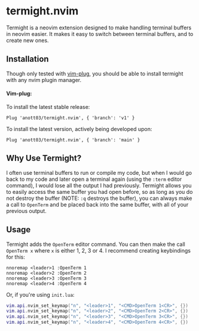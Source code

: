 # termight.nvim
Termight is a neovim extension designed to make handling terminal buffers in neovim easier. It makes it easy to switch between terminal buffers, and to create new ones.
## Installation
Though only tested with [vim-plug](https://github.com/junegunn/vim-plug), you should be able to install termight with any nvim plugin manager.
#### Vim-plug:
To install the latest stable release:
````vim
Plug 'anott03/termight.nvim', { 'branch': 'v1' }
````
To install the latest version, actively being developed upon:
````vim
Plug 'anott03/termight.nvim', { 'branch': 'main' }
````
## Why Use Termight?
I often use terminal buffers to run or compile my code, but when I would go back to my code and later open a terminal again (using the `:term` editor command), I would lose all the output I had previously. Termight allows you to easily access the same buffer you had open before, so as long as you do not destroy the buffer (NOTE: `:q` destroys the buffer), you can always make a call to `OpenTerm` and be placed back into the same buffer, with all of your previous output.
## Usage
Termight adds the `OpenTerm` editor command. You can then make the call `OpenTerm x` where `x` is either 1, 2, 3 or 4. I recommend creating keybindings for this:
````vim
nnoremap <leader>1 :OpenTerm 1
nnoremap <leader>2 :OpenTerm 2
nnoremap <leader>3 :OpenTerm 3
nnoremap <leader>4 :OpenTerm 4
````
Or, if you're using `init.lua`:
````lua
vim.api.nvim_set_keymap("n", "<leader>1", "<CMD>OpenTerm 1<CR>", {})
vim.api.nvim_set_keymap("n", "<leader>2", "<CMD>OpenTerm 2<CR>", {})
vim.api.nvim_set_keymap("n", "<leader>3", "<CMD>OpenTerm 3<CR>", {})
vim.api.nvim_set_keymap("n", "<leader>4", "<CMD>OpenTerm 4<CR>", {})
````
